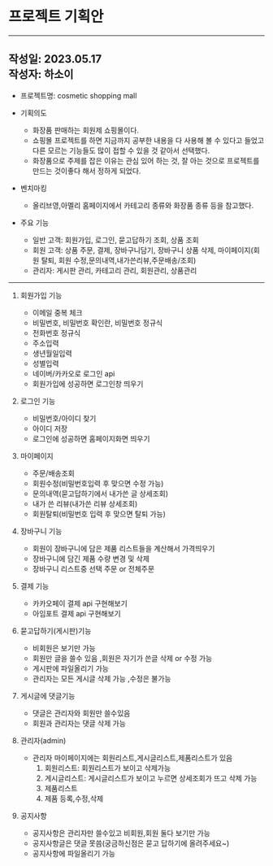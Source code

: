 # 프로젝트 기획안

--------
작성일: 2023.05.17<br>
작성자: 하소이
------


+ 프로젝트명: cosmetic shopping mall 


+ 기획의도
  + 화장품 판매하는 회원제 쇼핑몰이다.
  + 쇼핑몰 프로젝트를 하면 지금까지 공부한 내용을 다 사용해 볼 수 있다고 들었고 다른 모르는 기능들도 많이 접할 수 있을 것 같아서 선택했다.
  + 화장품으로 주제를 잡은 이유는 관심 있어 하는 것, 잘 아는 것으로 프로젝트를 만드는 것이좋다 해서 정하게 되었다.
  

+ 벤치마킹
  + 올리브영,아멜리 홈페이지에서 카테고리 종류와 화장품 종류 등을 참고했다.


+ 주요 기능
  + 일반 고객: 회원가입, 로그인, 묻고답하기 조회, 상품 조회
  + 회원 고객: 상품 주문, 결제, 장바구니담기, 장바구니 상품 삭제, 마이페이지(회원 탈퇴, 회원 수정,문의내역,내가쓴리뷰,주문배송/조회)
  + 관리자: 게시판 관리, 카테고리 관리, 회원관리, 상품관리
  
***********

1. 회원가입 기능 
   + 이메일 중복 체크
   + 비밀번호, 비밀번호 확인란, 비밀번호 정규식
   + 전화번호 정규식
   + 주소입력
   + 생년월일입력
   + 성별입력
   + 네이버/카카오로 로그인 api
   + 회원가입에 성공하면 로그인창 띄우기


2. 로그인 기능
   + 비밀번호/아이디 찾기
   + 아이디 저장
   + 로그인에 성공하면 홈페이지화면 띄우기


3. 마이페이지 
   + 주문/배송조회
   + 회원수정(비밀번호입력 후 맞으면 수정 가능)
   + 문의내역(묻고답하기에서 내가쓴 글 상세조회)
   + 내가 쓴 리뷰(내가쓴 리뷰 상세조회)
   + 회원탈퇴(비밀번호 입력 후 맞으면 탈퇴 가능)


4. 장바구니 기능
   + 회원이 장바구니에 담은 제품 리스트들을 계산해서 가격띄우기
   + 장바구니에 담긴 제품 수량 변경 및 삭제
   + 장바구니 리스트중 선택 주문 or 전체주문


5. 결제 기능
   + 카카오페이 결제 api 구현해보기
   + 아임포트 결제 api 구현해보기
6. 묻고답하기(게시판)기능
   + 비회원은 보기만 가능
   + 회원만 글을 쓸수 있음 ,회원은 자기가 쓴글 삭제 or 수정 가능 
   + 게시판에 파일올리기 가능 
   + 관리자는 모든 게시글 삭제 가능 ,수정은 불가능


7. 게시글에 댓글기능
    + 댓글은 관리자와 회원만 쓸수있음
    + 회원과 관리자는 댓글 삭제 가능


7. 관리자(admin)
   + 관리자 마이페이지에는 회원리스트,게시글리스트,제품리스트가 있음
       1. 회원리스트: 회원리스트가 보이고 삭제가능
       2. 게시글리스트: 게시글리스트가 보이고 누르면 상세조회가 뜨고 삭제 가능
       3. 제품리스트
       4. 제품 등록,수정,삭제
8. 공지사항
   + 공지사항은 관리자만 쓸수있고 비회원,회원 둘다 보기만 가능
   + 공지사항글은 댓글 못씀(궁금하신점은 묻고 답하기에 올려주세요~)
   + 공지사항에 파일올리기 가능